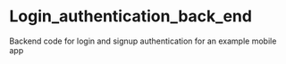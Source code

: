 # Login_authentication_back_end
 Backend code for login and signup authentication for an example mobile app

